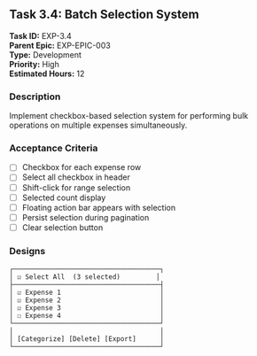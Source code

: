 ## Task 3.4: Batch Selection System

**Task ID:** EXP-3.4  
**Parent Epic:** EXP-EPIC-003  
**Type:** Development  
**Priority:** High  
**Estimated Hours:** 12  

### Description
Implement checkbox-based selection system for performing bulk operations on multiple expenses simultaneously.

### Acceptance Criteria
- [ ] Checkbox for each expense row
- [ ] Select all checkbox in header
- [ ] Shift-click for range selection
- [ ] Selected count display
- [ ] Floating action bar appears with selection
- [ ] Persist selection during pagination
- [ ] Clear selection button

### Designs
```
┌─────────────────────────────────────┐
│ ☑ Select All  (3 selected)         │
├─────────────────────────────────────┤
│ ☑ Expense 1                         │
│ ☑ Expense 2                         │
│ ☑ Expense 3                         │
│ ☐ Expense 4                         │
└─────────────────────────────────────┘
│                                     │
│ [Categorize] [Delete] [Export]      │
└─────────────────────────────────────┘
```
